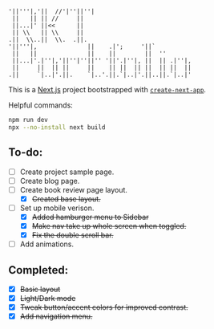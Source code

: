 ```
'||'''|,'||  //'|''||''|                           
 ||   || || //     ||                              
 ||...|' ||<<      ||                              
 || \\   || \\     ||                              
.||  \\..||  \\.  .||.                             
'||'''|,              ||    .|';     '||`          
 ||   ||              ||    ||        ||  ''       
 ||...|'.|''|,'||''|''||'' '||'.|''|, ||  || .|''|,
 ||     ||  || ||     ||    || ||  || ||  || ||  ||
.||     `|..|'.||.    `|..'.||.`|..|'.||..||.`|..|'
```

This is a [Next.js](https://nextjs.org) project bootstrapped with [`create-next-app`](https://nextjs.org/docs/app/api-reference/cli/create-next-app).

Helpful commands:
```bash
npm run dev
npx --no-install next build 
```
## To-do:

- [ ] Create project sample page.
- [ ] Create blog page.
- [ ] Create book review page layout.
    - [x] ~~Created base layout.~~
- [ ] Set up mobile verison.
    - [x] ~~Added hamburger menu to Sidebar~~
    - [x] ~~Make nav take up whole screen when toggled.~~
    - [x] ~~Fix the double scroll bar.~~
- [ ] Add animations.

## Completed:
- [x] ~~Basic layout~~
- [x] ~~Light/Dark mode~~
- [x] ~~Tweak button/accent colors for improved contrast.~~
- [x] ~~Add navigation menu.~~